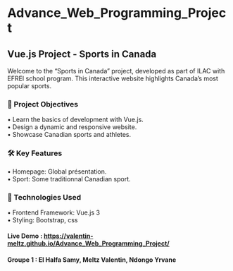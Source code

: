 # Advance_Web_Programming_Project

## Vue.js Project - Sports in Canada

Welcome to the “Sports in Canada” project, developed as part of ILAC with EFREI school program. This interactive website highlights Canada’s most popular sports.

### 🎯 Project Objectives
  •	Learn the basics of development with Vue.js.\
  •	Design a dynamic and responsive website.\
  •	Showcase Canadian sports and athletes.

### 🛠️ Key Features
  •	Homepage: Global présentation.\
  •	Sport: Some traditionnal Canadian sport.

### 🚀 Technologies Used
  •	Frontend Framework: Vue.js 3\
  •	Styling: Bootstrap, css

#### **Live Demo :** https://valentin-meltz.github.io/Advance_Web_Programming_Project/

#### **Groupe 1 :** El Halfa Samy, Meltz Valentin, Ndongo Yrvane

